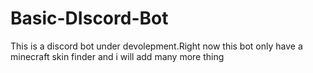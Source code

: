 # Basic-DIscord-Bot
This is a discord bot under devolepment.Right now this bot only have a minecraft skin finder and i will add many more thing
